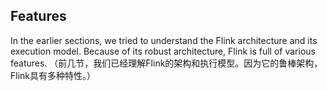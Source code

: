 Features
---
In the earlier sections, we tried to understand the Flink architecture and its execution model. Because of its robust architecture, Flink is full of various features.
（前几节，我们已经理解Flink的架构和执行模型。因为它的鲁棒架构，Flink具有多种特性。）

